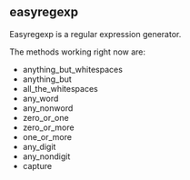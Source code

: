 easyregexp
-

Easyregexp is a regular expression generator.

The methods working right now are:

+ anything\_but\_whitespaces
+ anything\_but
+ all\_the\_whitespaces
+ any\_word
+ any\_nonword
+ zero\_or\_one
+ zero\_or\_more
+ one\_or\_more
+ any\_digit
+ any\_nondigit
+ capture

